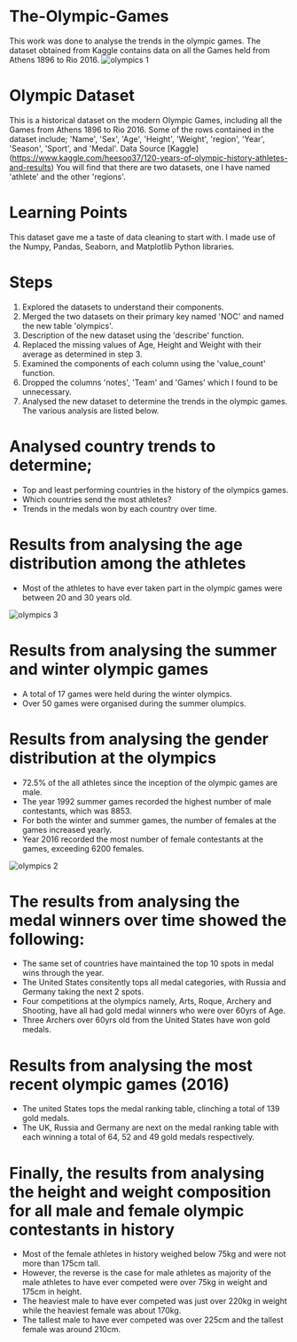 # The-Olympic-Games
This work was done to analyse the trends in the olympic games. The dataset obtained from Kaggle contains data on all the Games held from Athens 1896 to Rio 2016.
![olympics 1](https://user-images.githubusercontent.com/87578606/131578678-69b4948f-7511-4141-9827-9e5b70b72b09.jpg)


# Olympic Dataset
This is a historical dataset on the modern Olympic Games, including all the Games from Athens 1896 to Rio 2016.
Some of the rows contained in the dataset include; 'Name',	'Sex',	'Age',	'Height',	'Weight', 'region', 'Year', 'Season', 'Sport', and 'Medal'.
Data Source [Kaggle] (https://www.kaggle.com/heesoo37/120-years-of-olympic-history-athletes-and-results)
You will find that there are two datasets, one I have named 'athlete' and the other 'regions'.

# Learning Points
This dataset gave me a taste of data cleaning to start with.
I made use of the Numpy, Pandas, Seaborn, and Matplotlib Python libraries.

# Steps
1. Explored the datasets to understand their components.
2. Merged the two datasets on their primary key named 'NOC' and named the new table 'olympics'.
3. Description of the new dataset using the 'describe' function.
4. Replaced the missing values of Age, Height and Weight with their average as determined in step 3.
5. Examined the components of each column using the 'value_count' function.
6. Dropped the columns 'notes', 'Team' and 'Games' which I found to be unnecessary.
7. Analysed the new dataset to determine the trends in the olympic games. The various analysis are listed below.

# Analysed country trends to determine;
  * Top and least performing countries in the history of the olympics games.
  * Which countries send the most athletes?
  * Trends in the medals won by each country over time.

# Results from analysing the age distribution among the athletes
  * Most of the athletes to have ever taken part in the olympic games were between 20 and 30 years old.

![olympics 3](https://user-images.githubusercontent.com/87578606/131578753-0db1e0db-5590-4915-a21e-750e69e4ec16.png)
# Results from analysing the summer and winter olympic games
  * A total of 17 games were held during the winter olympics.
  * Over 50 games were organised during the summer olumpics.

# Results from analysing the gender distribution at the olympics
  * 72.5% of the all athletes since the inception of the olympic games are male.
  * The year 1992 summer games recorded the highest number of male contestants, which was 8853.
  * For both the winter and summer games, the number of females at the games increased yearly. 
  * Year 2016 recorded the most number of female contestants at the games, exceeding 6200 females.

![olympics 2](https://user-images.githubusercontent.com/87578606/131578797-b60c36ff-9701-4965-a143-9a03d4faf657.jpg)
# The results from analysing the medal winners over time showed the following:
  * The same set of countries have maintained the top 10 spots in medal wins through the year.
  * The United States consitently tops all medal categories, with Russia and Germany taking the next 2 spots.
  * Four competitions at the olympics namely, Arts, Roque, Archery and Shooting, have all had gold medal winners who were over 60yrs of Age.
  * Three Archers over 60yrs old from the United States have won gold medals.

# Results from analysing the most recent olympic games (2016)
  * The united States tops the medal ranking table, clinching a total of 139 gold medals.
  * The UK, Russia and Germany are next on the medal ranking table with each winning a total of 64, 52 and 49 gold medals respectively.

# Finally, the results from analysing the height and weight composition for all male and female olympic contestants in history
  * Most of the female athletes in history weighed below 75kg and were not more than 175cm tall.
  * However, the reverse is the case for male athletes as majority of the male athletes to have ever competed were over 75kg in weight and 175cm in height.
  * The heaviest male to have ever competed was just over 220kg in weight while the heaviest female was about 170kg.
  * The tallest male to have ever competed was over 225cm and the tallest female was around 210cm.
